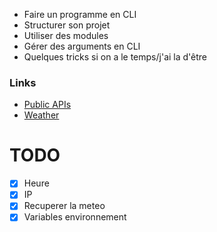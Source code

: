* Faire un programme en CLI
* Structurer son projet
* Utiliser des modules
* Gérer des arguments en CLI
* Quelques tricks si on a le temps/j'ai la d'être

### Links

- [Public APIs](https://github.com/abhishekbanthia/Public-APIs)
- [Weather](http://wttr.in/)

# TODO
- [x] Heure
- [x] IP
- [x] Recuperer la meteo
- [x] Variables environnement
